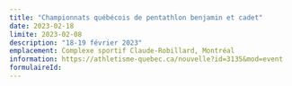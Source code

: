 ```yaml
---
title: "Championnats québécois de pentathlon benjamin et cadet"
date: 2023-02-18
limite: 2023-02-08
description: "18-19 février 2023"
emplacement: Complexe sportif Claude-Robillard, Montréal
information: https://athletisme-quebec.ca/nouvelle?id=3135&mod=event
formulaireId: 
---
```

